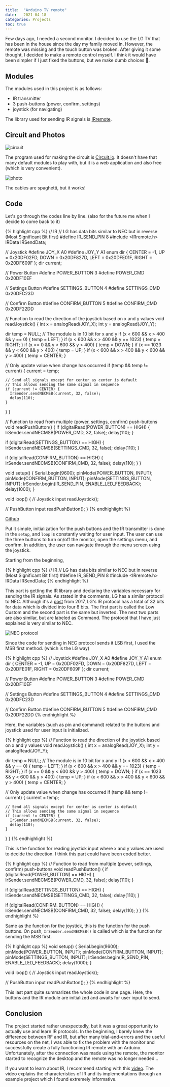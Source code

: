 ```yaml
---
title:  "Arduino TV remote"
date:   2021-04-18
categories: Projects
toc: true
---
```


Few days ago, I needed a second monitor.
I decided to use the LG TV that has been in the house since the day my family moved in.
However, the remote was missing and the touch button was broken.
After giving it some thought, I decided to make a remote control myself.
I think it would have been simpler if I just fixed the buttons, but we make dumb choices 🤷.

## Modules

The modules used in this project is as follows:

- IR transmitter
- 3 push-buttons (power, confirm, settings)
- joystick (for navigating)

The library used for sending IR signals is [IRremote](https://github.com/Arduino-IRremote/Arduino-IRremote).

## Circuit and Photos

![circuit](/assets/images/2021-04-18-infrared-remote-tv-1.png)

The program used for making the circuit is [Circuit.io](https://www.circuito.io/).
It doesn't have that many default modules to play with, but it is a web application and also free (which is very convenient).

![photo](/assets/images/2021-04-18-infrared-remote-tv-2.jpg)

The cables are spaghetti, but it works!

## Code

Let's go through the codes line by line.
(also for the future me when I decide to come back to it)

{% highlight cpp %}
// IR
// LG has data bits similar to NEC but in reverse (Most Significant Bit first)
#define IR_SEND_PIN 8
#include <IRremote.h>
IRData IRSendData;

// Joystick
#define JOY_X A0
#define JOY_Y A1
enum dir { CENTER = -1, UP = 0x20DF02FD, DOWN = 0x20DF827D, LEFT = 0x20DFE01F, RIGHT = 0x20DF609F };
dir current;

// Power Button
#define POWER_BUTTON 3
#define POWER_CMD 0x20DF10EF

// Settings Button
#define SETTINGS_BUTTON 4
#define SETTINGS_CMD 0x20DFC23D

// Confirm Button
#define CONFIRM_BUTTON 5
#define CONFIRM_CMD 0x20DF22DD

// Function to read the direction of the joystick based on x and y values
void readJoystick() {
  int x = analogRead(JOY_X);
  int y = analogRead(JOY_Y);

  dir temp = NULL;
  // The module is in 10 bit for x and y
  if (x < 600 && x > 400 && y == 0) {
    temp = LEFT;
  }
  if (x < 600 && x > 400 && y == 1023) {
    temp = RIGHT;
  }
  if (x == 0 && y < 600 && y > 400) {
    temp = DOWN;
  }
  if (x == 1023 && y < 600 && y > 400) {
    temp = UP;
  }
  if (x < 600 && x > 400 && y < 600 && y > 400) {
    temp = CENTER;
  }

  // Only update value when change has occurred
  if (temp && temp != current) {
    current = temp;
    
    // Send all signals except for center as center is default
    // This allows sending the same signal in sequence
    if (current != CENTER) {
      IrSender.sendNECMSB(current, 32, false);
      delay(110);
    }
  }
}

// Function to read from multiple (power, settings, confirm) push-buttons
void readPushButton() {
  if (digitalRead(POWER_BUTTON) == HIGH) {
    IrSender.sendNECMSB(POWER_CMD, 32, false);
    delay(110);
  }

  if (digitalRead(SETTINGS_BUTTON) == HIGH) {
    IrSender.sendNECMSB(SETTINGS_CMD, 32, false);
    delay(110);
  }

  if (digitalRead(CONFIRM_BUTTON) == HIGH) {
    IrSender.sendNECMSB(CONFIRM_CMD, 32, false);
    delay(110);
  }
}

void setup() {
  Serial.begin(9600);
  pinMode(POWER_BUTTON, INPUT);
  pinMode(CONFIRM_BUTTON, INPUT);
  pinMode(SETTINGS_BUTTON, INPUT);
  IrSender.begin(IR_SEND_PIN, ENABLE_LED_FEEDBACK);
  delay(1000);
}

void loop() {
  // Joystick input
  readJoystick();

  // PushButton input
  readPushButton();
}
{% endhighlight %}

[Github](https://github.com/thinkty/arduino-remote)

Put it simple, initialization for the push buttons and the IR transmitter is done in the ```setup```, and ```loop``` is constantly waiting for user input.
The user can use the three buttons to turn on/off the monitor, open the settings menu, and confirm.
In addition, the user can navigate through the menu screen using the joystick.

Starting from the beginning,

{% highlight cpp %}
// IR
// LG has data bits similar to NEC but in reverse (Most Significant Bit first)
#define IR_SEND_PIN 8
#include <IRremote.h>
IRData IRSendData;
{% endhighlight %}

This part is getting the IR library and declaring the variables necessary for sending the IR signals.
As stated in the comments, LG has a similar protocol to NEC.
Although it's a [post](http://www.remotecentral.com/cgi-bin/forums/viewpost.cgi?1335768) from 2017, LG's IR protocol has a total of 32 bits for data which is divided into four 8 bits.
The first part is called the Low Custom and the second part is the same but inverted.
The next two parts are also similar, but are labeled as Command.
The protocol that I have just explained is very similar to NEC.

![NEC protocol](https://techdocs.altium.com/sites/default/files/wiki_attachments/296329/NECMessageFrame.png)

Since the code for sending in NEC protocol sends it LSB first, I used the MSB first method. (which is the LG way)

{% highlight cpp %}
// Joystick
#define JOY_X A0
#define JOY_Y A1
enum dir { CENTER = -1, UP = 0x20DF02FD, DOWN = 0x20DF827D, LEFT = 0x20DFE01F, RIGHT = 0x20DF609F };
dir current;

// Power Button
#define POWER_BUTTON 3
#define POWER_CMD 0x20DF10EF

// Settings Button
#define SETTINGS_BUTTON 4
#define SETTINGS_CMD 0x20DFC23D

// Confirm Button
#define CONFIRM_BUTTON 5
#define CONFIRM_CMD 0x20DF22DD
{% endhighlight %}

Here, the variables (such as pin and command) related to the buttons and joystick used for user input is initialized.

{% highlight cpp %}
// Function to read the direction of the joystick based on x and y values
void readJoystick() {
  int x = analogRead(JOY_X);
  int y = analogRead(JOY_Y);

  dir temp = NULL;
  // The module is in 10 bit for x and y
  if (x < 600 && x > 400 && y == 0) {
    temp = LEFT;
  }
  if (x < 600 && x > 400 && y == 1023) {
    temp = RIGHT;
  }
  if (x == 0 && y < 600 && y > 400) {
    temp = DOWN;
  }
  if (x == 1023 && y < 600 && y > 400) {
    temp = UP;
  }
  if (x < 600 && x > 400 && y < 600 && y > 400) {
    temp = CENTER;
  }

  // Only update value when change has occurred
  if (temp && temp != current) {
    current = temp;
    
    // Send all signals except for center as center is default
    // This allows sending the same signal in sequence
    if (current != CENTER) {
      IrSender.sendNECMSB(current, 32, false);
      delay(110);
    }
  }
}
{% endhighlight %}

This is the function for reading joystick input where x and y values are used to decide the direction.
I think this part could have been coded better.

{% highlight cpp %}
// Function to read from multiple (power, settings, confirm) push-buttons
void readPushButton() {
  if (digitalRead(POWER_BUTTON) == HIGH) {
    IrSender.sendNECMSB(POWER_CMD, 32, false);
    delay(110);
  }

  if (digitalRead(SETTINGS_BUTTON) == HIGH) {
    IrSender.sendNECMSB(SETTINGS_CMD, 32, false);
    delay(110);
  }

  if (digitalRead(CONFIRM_BUTTON) == HIGH) {
    IrSender.sendNECMSB(CONFIRM_CMD, 32, false);
    delay(110);
  }
}
{% endhighlight %}

Same as the function for the joystick, this is the function for the push buttons.
On push, ```IrSender.sendNECMSB()``` is called which is the function for sending the MSB first.

{% highlight cpp %}
void setup() {
  Serial.begin(9600);
  pinMode(POWER_BUTTON, INPUT);
  pinMode(CONFIRM_BUTTON, INPUT);
  pinMode(SETTINGS_BUTTON, INPUT);
  IrSender.begin(IR_SEND_PIN, ENABLE_LED_FEEDBACK);
  delay(1000);
}

void loop() {
  // Joystick input
  readJoystick();

  // PushButton input
  readPushButton();
}
{% endhighlight %}

This last part quite summarizes the whole code in one page.
Here, the buttons and the IR module are initialized and awaits for user input to send.

## Conclusion
The project started rather unexpectedly, but it was a great opportunity to actually use and learn IR protocols.
In the beginning, I barely knew the difference between RF and IR, but after many trial-and-errors and the useful resources on the net, I was able to fix the problem with the monitor and successfully create a fully functioning IR remote with an Arduino.
Unfortunately, after the connection was made using the remote, the monitor started to recognize the desktop and the remote was no longer needed...

If you want to learn about IR, I recommend starting with this [video](https://www.youtube.com/watch?v=gADIb1Xw8PE).
The video explains the characteristics of IR and its implementations through an example project which I found extremely informative.
